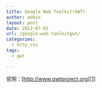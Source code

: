 ```yaml
---
title: Google Web Toolkit(GWT)
author: admin
layout: post
date: 2013-07-03
url: /google-web-toolkitgwt/
categories:
  - http_css
tags:
  - gwt

---
```

官网：[http://www.gwtproject.org][1]

 [1]: http://www.gwtproject.org/